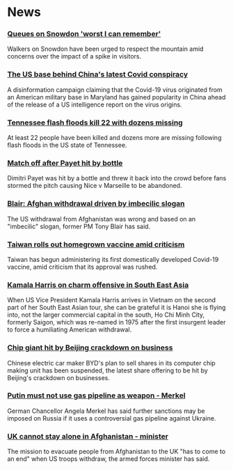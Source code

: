# News
### [Queues on Snowdon 'worst I can remember'](https://www.bbc.com/news/uk-wales-58283816)
Walkers on Snowdon have been urged to respect the mountain amid concerns over the impact of a spike in visitors.
### [The US base behind China's latest Covid conspiracy](https://www.bbc.com/news/world-us-canada-58273322)
A disinformation campaign claiming that the Covid-19 virus originated from an American military base in Maryland has gained popularity in China ahead of the release of a US intelligence report on the virus origins.
### [Tennessee flash floods kill 22 with dozens missing](https://www.bbc.com/news/world-us-canada-58300877)
At least 22 people have been killed and dozens more are missing following flash floods in the US state of Tennessee.
### [Match off after Payet hit by bottle](https://www.bbc.com/sport/football/58301034)
Dimitri Payet was hit by a bottle and threw it back into the crowd before fans stormed the pitch causing Nice v Marseille to be abandoned.
### [Blair: Afghan withdrawal driven by imbecilic slogan](https://www.bbc.com/news/uk-58295384)
The US withdrawal from Afghanistan was wrong and based on an "imbecilic" slogan, former PM Tony Blair has said.
### [Taiwan rolls out homegrown vaccine amid criticism](https://www.bbc.com/news/world-asia-58301573)
Taiwan has begun administering its first domestically developed Covid-19 vaccine, amid criticism that its approval was rushed. 
### [Kamala Harris on charm offensive in South East Asia](https://www.bbc.com/news/world-asia-58277226)
When US Vice President Kamala Harris arrives in Vietnam on the second part of her South East Asian tour, she can be grateful it is Hanoi she is flying into, not the larger commercial capital in the south, Ho Chi Minh City, formerly Saigon, which was re-named in 1975 after the first insurgent leader to force a humiliating American withdrawal. 
### [Chip giant hit by Beijing crackdown on business](https://www.bbc.com/news/business-58301603)
Chinese electric car maker BYD's plan to sell shares in its computer chip making unit has been suspended, the latest share offering to be hit by Beijing's crackdown on businesses.
### [Putin must not use gas pipeline as weapon - Merkel](https://www.bbc.com/news/world-europe-58301099)
German Chancellor Angela Merkel has said further sanctions may be imposed on Russia if it uses a controversial gas pipeline against Ukraine.
### [UK cannot stay alone in Afghanistan - minister](https://www.bbc.com/news/uk-58302734)
The mission to evacuate people from Afghanistan to the UK "has to come to an end" when US troops withdraw, the armed forces minister has said. 
